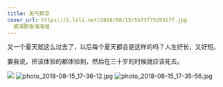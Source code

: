 ```yaml
---
title: 天气转凉
cover_url: https://i.loli.net/2018/08/15/5b73f75d5317f.jpg
  威海那香海海滩
---
```


又一个夏天就这么过去了，以后每个夏天都会是这样的吗？人生好长，又好短。

要我说，把该体验的都体验到，然后在三十岁的时候就应该死去。

![](https://i.loli.net/2018/08/15/5b73f491079bd.jpg)
![photo_2018-08-15_17-36-12.jpg](https://i.loli.net/2018/08/15/5b73f492301b3.jpg)
![photo_2018-08-15_17-35-56.jpg](https://i.loli.net/2018/08/15/5b73f4923021a.jpg)

